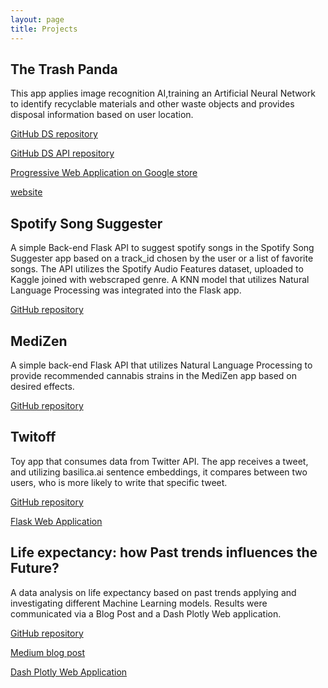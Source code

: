 ```yaml
---
layout: page
title: Projects
---
```



## The Trash Panda

This app applies image recognition AI,training an Artificial Neural Network to identify recyclable materials and other waste objects and provides disposal information based on user location.

[GitHub DS repository](https://github.com/VeraMendes/trashpanda-ds)

[GitHub DS API repository](https://github.com/VeraMendes/trashpanda-ds-api)

[Progressive Web Application on Google store](https://play.google.com/store/apps/details?id=com.thetrashpanda.twa)

[website](https://thetrashpanda.com)


## Spotify Song Suggester

A simple Back-end Flask API to suggest spotify songs in the Spotify Song Suggester app based on a track_id chosen by the user or a list of favorite songs. The API utilizes the Spotify Audio Features dataset, uploaded to Kaggle joined with webscraped genre. A KNN model that utilizes Natural Language Processing was integrated into the Flask app.

[GitHub repository](https://github.com/Build-Week-Spotify-Song-Suggester-1/Data-science)


## MediZen

A simple back-end Flask API that utilizes Natural Language Processing to provide recommended cannabis strains in the MediZen app based on desired effects.

[GitHub repository](https://github.com/VeraMendes/medizen_ds_api)


## Twitoff

Toy app that consumes data from Twitter API. The app receives a tweet, and utilizing basilica.ai sentence embeddings, it compares between two users, who is more likely to write that specific tweet.

[GitHub repository](https://github.com/VeraMendes/veramendes-twitoff)

[Flask Web Application](https://veramendes-twitoff.herokuapp.com/)


## Life expectancy: how Past trends influences the Future?

A data analysis on life expectancy based on past trends applying and investigating different Machine Learning models. Results were communicated via a Blog Post and a Dash Plotly Web application.

[GitHub repository](https://github.com/VeraMendes/Life-expectancy-project)

[Medium blog post](https://medium.com/@veramendes10/life-expectancy-how-past-trends-influences-the-future-4e0dc2a3c4fd)

[Dash Plotly Web Application](https://life-expectancy-project.herokuapp.com/)
